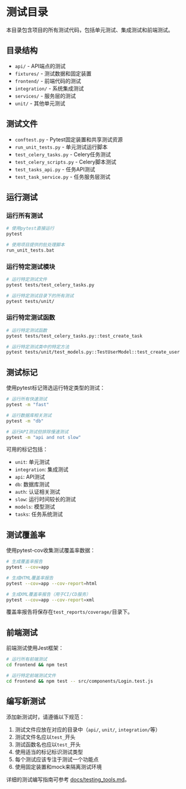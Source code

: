 # 测试目录

本目录包含项目的所有测试代码，包括单元测试、集成测试和前端测试。

## 目录结构

- `api/` - API端点的测试
- `fixtures/` - 测试数据和固定装置
- `frontend/` - 前端代码的测试
- `integration/` - 系统集成测试
- `services/` - 服务层的测试
- `unit/` - 其他单元测试

## 测试文件

- `conftest.py` - Pytest固定装置和共享测试资源
- `run_unit_tests.py` - 单元测试运行脚本
- `test_celery_tasks.py` - Celery任务测试
- `test_celery_scripts.py` - Celery脚本测试
- `test_tasks_api.py` - 任务API测试
- `test_task_service.py` - 任务服务层测试

## 运行测试

### 运行所有测试

```bash
# 使用pytest直接运行
pytest

# 使用项目提供的批处理脚本
run_unit_tests.bat
```

### 运行特定测试模块

```bash
# 运行特定测试文件
pytest tests/test_celery_tasks.py

# 运行特定测试目录下的所有测试
pytest tests/unit/
```

### 运行特定测试函数

```bash
# 运行特定测试函数
pytest tests/test_celery_tasks.py::test_create_task

# 运行特定测试类中的特定方法
pytest tests/unit/test_models.py::TestUserModel::test_create_user
```

## 测试标记

使用pytest标记筛选运行特定类型的测试：

```bash
# 运行所有快速测试
pytest -m "fast"

# 运行数据库相关测试
pytest -m "db"

# 运行API测试但排除慢速测试
pytest -m "api and not slow"
```

可用的标记包括：

- `unit`: 单元测试
- `integration`: 集成测试
- `api`: API测试
- `db`: 数据库测试
- `auth`: 认证相关测试
- `slow`: 运行时间较长的测试
- `models`: 模型测试
- `tasks`: 任务系统测试

## 测试覆盖率

使用pytest-cov收集测试覆盖率数据：

```bash
# 生成覆盖率报告
pytest --cov=app

# 生成HTML覆盖率报告
pytest --cov=app --cov-report=html

# 生成XML覆盖率报告（用于CI/CD服务）
pytest --cov=app --cov-report=xml
```

覆盖率报告将保存在`test_reports/coverage/`目录下。

## 前端测试

前端测试使用Jest框架：

```bash
# 运行所有前端测试
cd frontend && npm test

# 运行特定前端测试文件
cd frontend && npm test -- src/components/Login.test.js
```

## 编写新测试

添加新测试时，请遵循以下规范：

1. 测试文件应放在对应的目录中（`api/`, `unit/`, `integration/`等）
2. 测试文件名应以`test_`开头
3. 测试函数名也应以`test_`开头
4. 使用适当的标记标识测试类型
5. 每个测试应该专注于测试一个功能点
6. 使用固定装置和mock来隔离测试环境

详细的测试编写指南可参考 [docs/testing_tools.md](../docs/testing_tools.md)。 